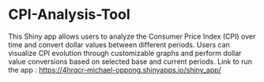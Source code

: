 # CPI-Analysis-Tool
This Shiny app allows users to analyze the Consumer Price Index (CPI) over time and convert dollar values between different periods. Users can visualize CPI evolution through customizable graphs and perform dollar value conversions based on selected base and current periods. 
Link to run the app : https://4hrqcr-michael-oppong.shinyapps.io/shiny_app/
